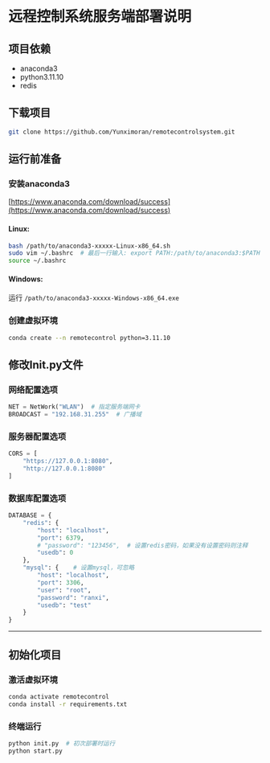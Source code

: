 # 远程控制系统服务端部署说明

## 项目依赖
- anaconda3  
- python3.11.10  
- redis  

## 下载项目
```bash
git clone https://github.com/Yunximoran/remotecontrolsystem.git
```

## 运行前准备
### 安装anaconda3
[https://www.anaconda.com/download/success](https://www.anaconda.com/download/success)

#### Linux:
```bash
bash /path/to/anaconda3-xxxxx-Linux-x86_64.sh
sudo vim ~/.bashrc  # 最后一行输入: export PATH:/path/to/anaconda3:$PATH
source ~/.bashrc
```

#### Windows:
运行 `/path/to/anaconda3-xxxxx-Windows-x86_64.exe`

### 创建虚拟环境
```bash
conda create --n remotecontrol python=3.11.10
```

## 修改Init.py文件
### 网络配置选项
```python
NET = NetWork("WLAN")  # 指定服务端网卡
BROADCAST = "192.168.31.255"  # 广播域
```

### 服务器配置选项
```python
CORS = [ 
    "https://127.0.0.1:8080",
    "http://127.0.0.1:8080"
]
```

### 数据库配置选项
```python
DATABASE = {
    "redis": {
        "host": "localhost",
        "port": 6379,
        # "password": "123456",  # 设置redis密码，如果没有设置密码则注释
        "usedb": 0
    },
    "mysql": {    # 设置mysql，可忽略
        "host": "localhost",
        "port": 3306,
        "user": "root",
        "password": "ranxi",
        "usedb": "test"
    }
}
```


***



## 初始化项目
### 激活虚拟环境
```bash
conda activate remotecontrol
conda install -r requirements.txt
```

### 终端运行
```bash
python init.py  # 初次部署时运行
python start.py
```
